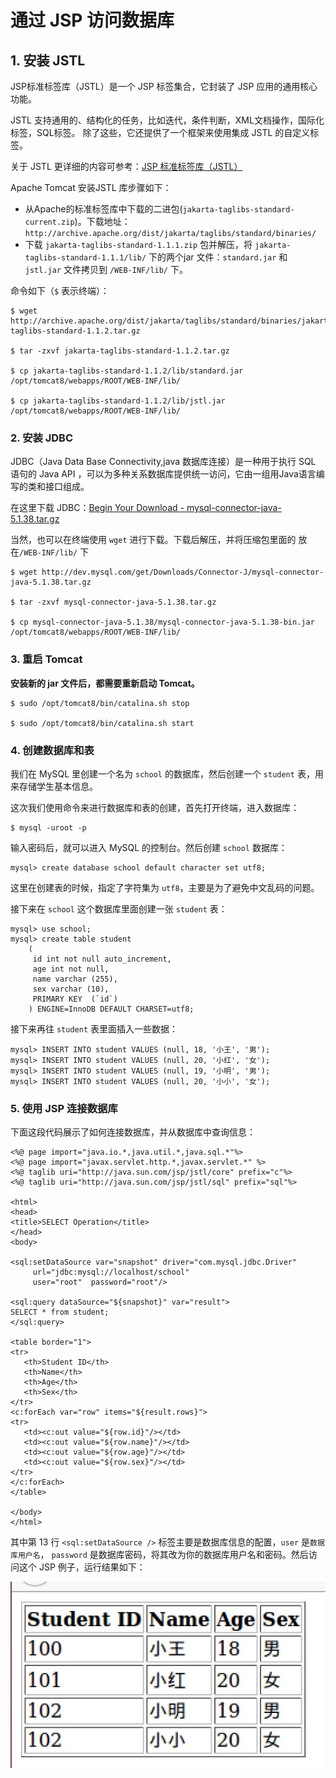 # 通过 JSP 访问数据库

## 1. 安装 JSTL 

JSP标准标签库（JSTL）是一个 JSP 标签集合，它封装了 JSP 应用的通用核心功能。

JSTL 支持通用的、结构化的任务，比如迭代，条件判断，XML文档操作，国际化标签，SQL标签。 除了这些，它还提供了一个框架来使用集成 JSTL 的自定义标签。

关于 JSTL 更详细的内容可参考：[JSP 标准标签库（JSTL）](http://www.runoob.com/jsp/jsp-jstl.html)

Apache Tomcat 安装JSTL 库步骤如下：

+ 从Apache的标准标签库中下载的二进包(`jakarta-taglibs-standard-current.zip`)。下载地址：`http://archive.apache.org/dist/jakarta/taglibs/standard/binaries/`
+ 下载 `jakarta-taglibs-standard-1.1.1.zip` 包并解压，将 `jakarta-taglibs-standard-1.1.1/lib/` 下的两个jar 文件：`standard.jar` 和 `jstl.jar` 文件拷贝到 `/WEB-INF/lib/` 下。

命令如下（`$` 表示终端）：

```
$ wget http://archive.apache.org/dist/jakarta/taglibs/standard/binaries/jakarta-taglibs-standard-1.1.2.tar.gz

$ tar -zxvf jakarta-taglibs-standard-1.1.2.tar.gz

$ cp jakarta-taglibs-standard-1.1.2/lib/standard.jar /opt/tomcat8/webapps/ROOT/WEB-INF/lib/

$ cp jakarta-taglibs-standard-1.1.2/lib/jstl.jar /opt/tomcat8/webapps/ROOT/WEB-INF/lib/
```

### 2. 安装 JDBC

JDBC（Java Data Base Connectivity,java 数据库连接）是一种用于执行 SQL 语句的 Java API ，可以为多种关系数据库提供统一访问，它由一组用Java语言编写的类和接口组成。

在这里下载 JDBC：[Begin Your Download - mysql-connector-java-5.1.38.tar.gz](http://dev.mysql.com/downloads/connector/j/)

当然，也可以在终端使用 `wget` 进行下载。下载后解压，并将压缩包里面的 放在`/WEB-INF/lib/` 下

```
$ wget http://dev.mysql.com/get/Downloads/Connector-J/mysql-connector-java-5.1.38.tar.gz

$ tar -zxvf mysql-connector-java-5.1.38.tar.gz

$ cp mysql-connector-java-5.1.38/mysql-connector-java-5.1.38-bin.jar /opt/tomcat8/webapps/ROOT/WEB-INF/lib/
```

### 3. 重启 Tomcat

**安装新的 jar 文件后，都需要重新启动 Tomcat。**

```
$ sudo /opt/tomcat8/bin/catalina.sh stop

$ sudo /opt/tomcat8/bin/catalina.sh start
```

### 4. 创建数据库和表

我们在 MySQL 里创建一个名为 `school` 的数据库，然后创建一个 `student` 表，用来存储学生基本信息。

这次我们使用命令来进行数据库和表的创建，首先打开终端，进入数据库：

```
$ mysql -uroot -p 
```

输入密码后，就可以进入 MySQL 的控制台。然后创建 `school` 数据库：

```
mysql> create database school default character set utf8;
```

这里在创建表的时候，指定了字符集为 `utf8`，主要是为了避免中文乱码的问题。


接下来在 `school` 这个数据库里面创建一张 `student` 表：
```
mysql> use school;
mysql> create table student
    (
     id int not null auto_increment,
     age int not null,
     name varchar (255),
     sex varchar (10),
     PRIMARY KEY  (`id`)
    ) ENGINE=InnoDB DEFAULT CHARSET=utf8; 
```

接下来再往 `student` 表里面插入一些数据：

```
mysql> INSERT INTO student VALUES (null, 18, '小王', '男');
mysql> INSERT INTO student VALUES (null, 20, '小红', '女');
mysql> INSERT INTO student VALUES (null, 19, '小明', '男');
mysql> INSERT INTO student VALUES (null, 20, '小小', '女');
```


### 5. 使用 JSP 连接数据库

下面这段代码展示了如何连接数据库，并从数据库中查询信息：

```
<%@ page import="java.io.*,java.util.*,java.sql.*"%>
<%@ page import="javax.servlet.http.*,javax.servlet.*" %>
<%@ taglib uri="http://java.sun.com/jsp/jstl/core" prefix="c"%>
<%@ taglib uri="http://java.sun.com/jsp/jstl/sql" prefix="sql"%>
 
<html>
<head>
<title>SELECT Operation</title>
</head>
<body>
 
<sql:setDataSource var="snapshot" driver="com.mysql.jdbc.Driver"
     url="jdbc:mysql://localhost/school"
     user="root"  password="root"/>
 
<sql:query dataSource="${snapshot}" var="result">
SELECT * from student;
</sql:query>
 
<table border="1">
<tr>
   <th>Student ID</th>
   <th>Name</th>
   <th>Age</th>
   <th>Sex</th>
</tr>
<c:forEach var="row" items="${result.rows}">
<tr>
   <td><c:out value="${row.id}"/></td>
   <td><c:out value="${row.name}"/></td>
   <td><c:out value="${row.age}"/></td>
   <td><c:out value="${row.sex}"/></td>
</tr>
</c:forEach>
</table>
 
</body>
</html>
```

其中第 13 行 `<sql:setDataSource />` 标签主要是数据库信息的配置，`user` 是`数据库用户名`，	`password` 是数据库密码，将其改为你的数据库用户名和密码。然后访问这个 JSP 例子，运行结果如下：

![jsp-mysql](jsp-mysql-1.png)


